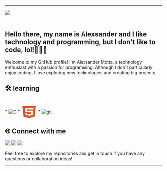 
---
<div>
  <a href = "https://github.com/APKOY">
  <img width="55%" src="https://github.com/APKOY/APKOY/assets/171528136/3247907f-59d9-4458-900e-8de8c785e74c"
 target="_blank">
  </a>
</div>

<div>
<div style="display: inline_block"><br>
</div> 

## Hello there, my name is Alexsander and I like technology and programming, but I don't like to code, lol!👨🏽‍💻
<!-- 
icon 
https://emojipedia.org/pt/castor
-->

Welcome to my GitHub profile! I'm Alexsander Motta, a technology enthusiast with a passion for programming. Although I don't particularly enjoy coding, I love exploring new technologies and creating big projects.

## 🛠️ learning
<div style="display: inline_block"><br>
  * <img align="center" alt="C" height="40" width="50" src="https://icongr.am/devicon/c-original.svg?size=148&color=7c0594">
  * <img align="center" alt="HTML" height="40" width="50" src="https://raw.githubusercontent.com/devicons/devicon/master/icons/html5/html5-original.svg">
  * <img align="center" alt="git" height="40" width="50" src="https://icongr.am/devicon/git-original.svg?size=148&color=2e6dff">
</div>

## 🌐 Connect with me
<div> 
   <a href="https://www.linkedin.com/in/alexsander-motta-da-costa-ribeiro-de-souza-012837314/" target="_blank"><img src="https://img.shields.io/badge/-LinkedIn-%230077B5?style=for-the-badge&logo=linkedin&logoColor=white" target="_blank">
   </a> 
  <a href="https://www.instagram.com/_ribeiro_sm/" target="_blank"><img src="https://img.shields.io/badge/-Instagram-%23E4405F?style=for-the-badge&logo=instagram&logoColor=white" target="_blank"></a>
  <a href = "malito:https://mail.google.com/mail/u/0/#inbox?compose=GTvVlcSGMhqcNPXNRQjQtPPPQMNGNQCjfzPnxWsNkCqsPTSnKcsnWMHxMMHMFkBtDkdzSZHpDhJWP"><img src="https://img.shields.io/badge/-Gmail-%23333?style=for-the-badge&logo=gmail&logoColor=white" target="_blank"></a>
</div>




Feel free to explore my repositories and get in touch if you have any questions or collaboration ideas!

---

